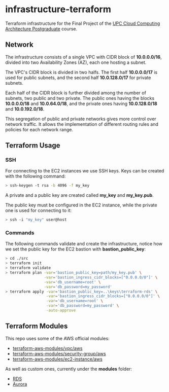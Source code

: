 # infrastructure-terraform

Terraform infrastructure for the Final Project of the [UPC Cloud Computing Architecture Postgraduate](https://www.talent.upc.edu/ing/estudis/formacio/curs/319401/postgraduate-course-cloud-computing-architecture/) course.

## Network

The infrastructure consists of a single VPC with CIDR block of **10.0.0.0/16**, divided into two Availability Zones (AZ), each one hosting a subnet.

The VPC's CIDR block is divided in two halfs. The first half **10.0.0.0/17** is used for public subnets, and the second half **10.0.128.0/17** for private subnets.

Each half of the CIDR block is further divided among the number of subnets, two public and two private. The public ones having the blocks **10.0.0.0/18** and **10.0.64.0/18**, and the private ones having **10.0.128.0/18** and **10.0.192.0/18**.

This segregation of public and private networks gives more control over network traffic. It allows the implementation of different routing rules and policies for each network range.

## Terraform Usage

### SSH

For connecting to the EC2 instances we use SSH keys. Keys can be created with the following command:

```bash
> ssh-keygen -t rsa -b 4096 -f my_key
```

A private and a public key are created called **my_key** and **my_key.pub**.

The public key must be configured in the EC2 instance, while the private one is used for connecting to it:

```bash
> ssh -i "my_key" user@host
```

### Commands

The following commands validate and create the infrastructure, notice how we set the public key for the EC2 bastion with **bastion_public_key**:

```bash
> cd ./src
> terraform init
> terraform validate
> terraform plan -var='bastion_public_key=path/my_key.pub' \
                 -var='bastion_ingress_cidr_blocks=["0.0.0.0/0"]' \
                 -var='db_username=root' \
                 -var='db_password=my_password'
> terraform apply -var='bastion_public_key=..\keys\terraform-rds' \
                  -var='bastion_ingress_cidr_blocks=["0.0.0.0/0"]' \
                  -var='db_username=root' \
                  -var='db_password=my_password' \
                  -auto-approve
```

## Terraform Modules

This repo uses some of the AWS official modules:

- [terraform-aws-modules/vpc/aws](https://registry.terraform.io/modules/terraform-aws-modules/vpc/aws/latest)
- [terraform-aws-modules/security-group/aws](https://registry.terraform.io/modules/terraform-aws-modules/security-group/aws/latest)
- [terraform-aws-modules/ec2-instance/aws](https://registry.terraform.io/modules/terraform-aws-modules/ec2-instance/aws/latest)

As well as custom ones, currently under the **modules** folder:

- [RDS](./src/modules/rds/main.tf)
- [Aurora](./src/modules/aurora/main.tf)
